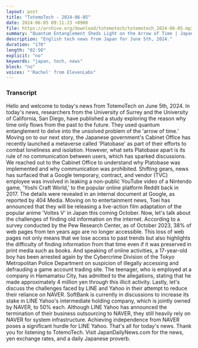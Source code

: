```yaml
---
layout: post
title: "TotemoTech - 2024-06-05"
date: 2024-06-05 09:11:23 +0900
file: https://archive.org/download/totemotech/totemotech_2024-06-05.mp3
summary: "Quantum Entanglement Sheds Light on the Arrow of Time | Japan's Lonely Metaverse 'Platobase' | YouTube Leaks and Google Employees, & more…"
description: "English tech news from Japan for June 5th, 2024."
duration: "170"
length: "02:50"
explicit: "no"
keywords: "japan, tech, news"
block: "no"
voices: "'Rachel' from ElevenLabs"
---
```


### Transcript

Hello and welcome to today's news from TotemoTech on June 5th, 2024. In today's news, researchers from the University of Surrey and the University of California, San Diego, have published a study exploring the reason why time only flows from the past to the future. They used quantum entanglement to delve into the unsolved problem of the 'arrow of time.' Moving on to our next story, the Japanese government's Cabinet Office has recently launched a metaverse called 'Platobase' as part of their efforts to combat loneliness and isolation. However, what sets Platobase apart is its rule of no communication between users, which has sparked discussions. We reached out to the Cabinet Office to understand why Platobase was implemented and why communication was prohibited. Shifting gears, news has surfaced that a Google temporary, contract, and vendor (TVC) employee was involved in leaking a non-public YouTube video of a Nintendo game, 'Yoshi Craft World,' to the popular online platform Reddit back in 2017. The details were revealed in an internal document at Google, as reported by 404 Media. Moving on to entertainment news, Toei has announced that they will be releasing a live-action film adaptation of the popular anime 'Voltes V' in Japan this coming October. Now, let's talk about the challenges of finding old information on the internet. According to a survey conducted by the Pew Research Center, as of October 2023, 38% of web pages from ten years ago are no longer accessible. This loss of web pages not only means that we lose access to past trends but also highlights the difficulty of finding information from that time even if it was preserved in print media such as books. And speaking of online activities, a 17-year-old boy has been arrested again by the Cybercrime Division of the Tokyo Metropolitan Police Department on suspicion of illegally accessing and defrauding a game account trading site. The teenager, who is employed at a company in Hamamatsu City, has admitted to the allegations, stating that he made approximately 4 million yen through this illicit activity. Lastly, let's discuss the challenges faced by LINE and Yahoo in their attempt to reduce their reliance on NAVER. SoftBank is currently in discussions to increase its stake in LINE Yahoo's intermediate holding company, which is jointly owned by NAVER, to 50% each. Although LINE Yahoo has announced the termination of their business outsourcing to NAVER, they still heavily rely on NAVER for system infrastructure. Achieving independence from NAVER poses a significant hurdle for LINE Yahoo. That's all for today's news. Thank you for listening to TotemoTech.   Visit JapanDailyNews.com for the news, yen exchange rates, and a daily Japanese proverb.

